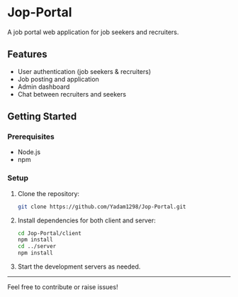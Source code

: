 # Jop-Portal

A job portal web application for job seekers and recruiters.

## Features
- User authentication (job seekers & recruiters)
- Job posting and application
- Admin dashboard
- Chat between recruiters and seekers

## Getting Started

### Prerequisites
- Node.js
- npm

### Setup

1. Clone the repository:
   ```sh
   git clone https://github.com/Yadam1298/Jop-Portal.git
   ```
2. Install dependencies for both client and server:
   ```sh
   cd Jop-Portal/client
   npm install
   cd ../server
   npm install
   ```
3. Start the development servers as needed.

---

Feel free to contribute or raise issues! 